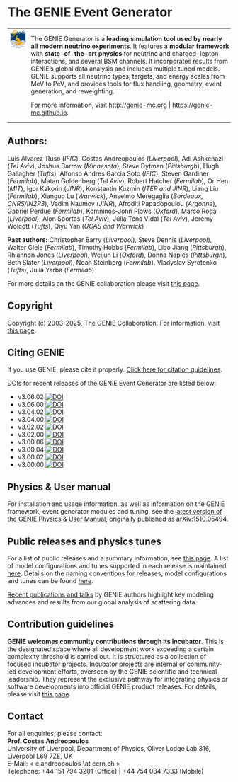 # The GENIE Event Generator


<table style="border-collapse: collapse; border: none;">
  <tr>
    <td style="border: none; padding-right: 12px; vertical-align: top;">
      <img src="./data/logo/genie_logo.png" alt="GENIE logo" width="300px">
    </td>
    <td style="border: none; padding: 0;">
      <p>
        The GENIE Generator is a <b>leading simulation tool used by nearly all modern neutrino experiments</b>. 
        It features a <b>modular framework</b> with <b>state-of-the-art physics</b> for neutrino and charged-lepton interactions, 
        and several BSM channels. It incorporates results from GENIE’s global data analysis and includes multiple tuned models. 
        GENIE supports all neutrino types, targets, and energy scales from MeV to PeV, 
        and provides tools for flux handling, geometry, event generation, and reweighting.
      </p>
      <p>
        For more information, visit 
        <a href="http://www.genie-mc.org" target="_blank">http://genie-mc.org</a> |
        <a href="https://genie-mc.github.io" target="_blank">https://genie-mc.github.io</a>.
      </p>
    </td>
  </tr>
</table>

## Authors:

Luis Alvarez-Ruso (*IFIC*), Costas Andreopoulos (*Liverpool*), Adi Ashkenazi (*Tel Aviv*), Joshua Barrow (*Minnesota*), Steve Dytman (*Pittsburgh*), Hugh Gallagher (*Tufts*), Alfonso Andres Garcia Soto (*IFIC*), Steven Gardiner (*Fermilab*), Matan Goldenberg (*Tel Aviv*), Robert Hatcher (*Fermilab*), Or Hen (*MIT*), Igor Kakorin (*JINR*), Konstantin Kuzmin (*ITEP and JINR*), Liang Liu (*Fermilab*), Xianguo Lu (*Warwick*), Anselmo Meregaglia (*Bordeaux, CNRS/IN2P3*), Vadim Naumov (*JINR*), Afroditi Papadopoulou (*Argonne*), Gabriel Perdue (*Fermilab*), Komninos-John Plows (*Oxford*), Marco Roda (*Liverpool*), Alon Sportes (*Tel Aviv*), Júlia Tena Vidal (*Tel Aviv*), Jeremy Wolcott (*Tufts*), Qiyu Yan (*UCAS and Warwick*)

**Past authors:** Christopher Barry (*Liverpool*), Steve Dennis (*Liverpool*), Walter Giele (*Fermilab*), Timothy Hobbs (*Fermilab*), Libo Jiang (*Pittsburgh*), Rhiannon Jones (*Liverpool*), Weijun Li (*Oxford*), Donna Naples (*Pittsburgh*), Beth Slater (*Liverpool*), Noah Steinberg (*Fermilab*), Vladyslav Syrotenko (*Tufts*), Julia Yarba (*Fermilab*) 

For more details on the GENIE collaboration please visit [this page](https://genie-mc.github.io/collaboration.html).

## Copyright

Copyright (c) 2003-2025, The GENIE Collaboration. For information, visit [this page](https://genie-mc.github.io/copyright.html).

## Citing GENIE

If you use GENIE, please cite it properly. [Click here for citation guidelines](https://genie-mc.github.io/citing.html).

DOIs for recent releases of the GENIE Event Generator are listed below:

- v3.06.02 [![DOI](https://zenodo.org/badge/DOI/10.5281/zenodo.15790738.svg)](https://doi.org/10.5281/zenodo.15790738)
- v3.06.00 [![DOI](https://zenodo.org/badge/DOI/10.5281/zenodo.15635790.svg)](https://doi.org/10.5281/zenodo.15635790)
- v3.04.02 [![DOI](https://zenodo.org/badge/DOI/10.5281/zenodo.15635784.svg)](https://doi.org/10.5281/zenodo.15635784)
- v3.04.00 [![DOI](https://zenodo.org/badge/DOI/10.5281/zenodo.15635782.svg)](https://doi.org/10.5281/zenodo.15635782)
- v3.02.02 [![DOI](https://zenodo.org/badge/DOI/10.5281/zenodo.15635778.svg)](https://doi.org/10.5281/zenodo.15635778)
- v3.02.00 [![DOI](https://zenodo.org/badge/DOI/10.5281/zenodo.15635770.svg)](https://doi.org/10.5281/zenodo.15635770)
- v3.00.06 [![DOI](https://zenodo.org/badge/DOI/10.5281/zenodo.15635764.svg)](https://doi.org/10.5281/zenodo.15635764)
- v3.00.04 [![DOI](https://zenodo.org/badge/DOI/10.5281/zenodo.15635763.svg)](https://doi.org/10.5281/zenodo.15635763)
- v3.00.02 [![DOI](https://zenodo.org/badge/DOI/10.5281/zenodo.15635758.svg)](https://doi.org/10.5281/zenodo.15635758)
- v3.00.00 [![DOI](https://zenodo.org/badge/DOI/10.5281/zenodo.15635751.svg)](https://doi.org/10.5281/zenodo.15635751)

## Physics & User manual

For installation and usage information, as well as information on the GENIE framework, event generator modules and tuning, 
see the [latest version of the GENIE Physics & User Manual](https://www.overleaf.com/read/rqmbqzzvsvmb#5ab475), originally published as arXiv:1510.05494.

## Public releases and physics tunes

For a list of public releases and a summary information, see [this page](https://genie-mc.github.io/releases.html).
A list of model configurations and tunes supported in each release is maintained [here](https://genie-mc.github.io/tunes.html).
Details on the naming conventions for releases, model configurations and tunes can be found [here](https://genie-mc.github.io/naming_conventions.html).

[Recent publications and talks](https://genie-mc.github.io/pub.html) 
by GENIE authors highlight key modeling advances and results from our global analysis of scattering data.

## Contribution guidelines

**GENIE welcomes community contributions through its Incubator**. This is the designated space where all development work exceeding a certain complexity threshold is carried out. It is structured as a collection of focused incubator projects. Incubator projects are internal or community-led development efforts, overseen by the GENIE scientific and technical leadership. They represent the exclusive pathway for integrating physics or software developments into official GENIE product releases. For details, please visit [this page](https://genie-mc.github.io/incubator.html).

## Contact

For all enquiries, please contact: <br />
**Prof. Costas Andreopoulos** <br />
University of Liverpool, Department of Physics, Oliver Lodge Lab 316,  Liverpool L69 7ZE, UK  <br />
E-Mail: < c.andreopoulos \at cern.ch > <br />
Telephone: +44 151 794 3201 (Office) | +44 754 084 7333 (Mobile)
